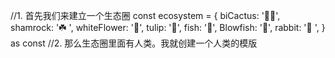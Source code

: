 //1. 首先我们来建立一个生态圈
const ecosystem = {
  biCactus: '🌵🌵',
  shamrock: '☘️ ',
  whiteFlower: '🌸',
  tulip: '🌷',
  fish: '🐠',
  Blowfish: '🐡',
  rabbit: '🐰 ',
} as const
//2. 那么生态圈里面有人类。我就创建一个人类的模版
